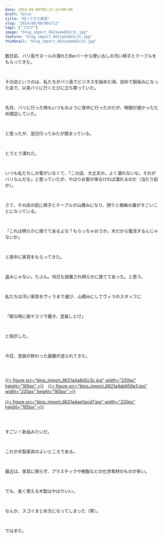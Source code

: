 ```yaml
---
date: 2014-08-08T00:17:12+09:00
draft: false
title: "拾ってきた家具"
slug: "2014/08/08/001712"
tags: ["ブログ"]
image: "blog_import_6621a4a8d2c3c.jpg"
feature: "blog_import_6621a4a8d2c3c.jpg"
thumbnail: "blog_import_6621a4a8d2c3c.jpg"
---
```

<p>数日前、バリ島サヌールの潰れたBarバーから使い古しの汚い椅子とテーブルをもらってきた。</p><br/><p>その店というのは、私たちがバリ島でビジネスを始めた頃、初めて馴染みになった店で、以来バリに行くたびに立ち寄っていた。</p><br/><p>先月、バリに行った時もいつものように夜中に行ったのだが、時間が遅かったため閉店していた。</p><br/><p>と思ったが、翌日行ってみたが閉まっている。</p><br/><p>とうとう潰れた。</p><br/><p>いつも私たちしか客がいなくて、「この店、大丈夫か。よく潰れないな。それがバリなんだな」と思っていたが、やはりお客が来なければ潰れるのだ（当たり前か）。</p><br/><p>さて、その店の前に椅子とテーブルが山積みになり、誇りと蜘蛛の巣がすごいことになっている。</p><br/><p>「これは明らかに捨ててあるよな？もらっちゃおうか。木だから復活するんじゃないか」</p><br/><p>と夜中に家具をもらってきた。</p><br/><p>盗みじゃない。たぶん。何日も放置され明らかに捨ててあった。と思う。</p><br/><p>私たちは汚い家具をヴィラまで運び、山積みにしてヴィラのスタッフに</p><br/><p>「暇な時に紙ヤスリで磨き、塗装しとけ」</p><br/><p>と指示した。</p><br/><p>今日、塗装が終わった画像が送られてきた。</p><br/><p><br/><a href="blog_import_6621a4aa2ecaf.jpg">{{< figure src="blog_import_6621a4a8d2c3c.jpg" width="220px" height="165px" >}}</a>　<a href="blog_import_6621a4acb3c1f.jpg">{{< figure src="blog_import_6621a4ab659a3.jpg" width="220px" height="165px" >}}</a><br/><br/><a href="blog_import_6621a4af453fe.jpg">{{< figure src="blog_import_6621a4ae0acd7.jpg" width="220px" height="165px" >}}</a></p><br/><br/><p>すごい！新品みたいだ。</p><br/><p>これが木製家具のよいところである。</p><br/><p>最近は、家具に限らず、プラスチックや樹脂などの化学素材のものが多い。</p><br/><p>でも、長く使える木製はやはりいい。</p><br/><p>なんか、スゴイまとめ方になってしまった（笑）。</p><br/><p>ではまた。<br/></p><br/><br/><br/><br/><br/>

